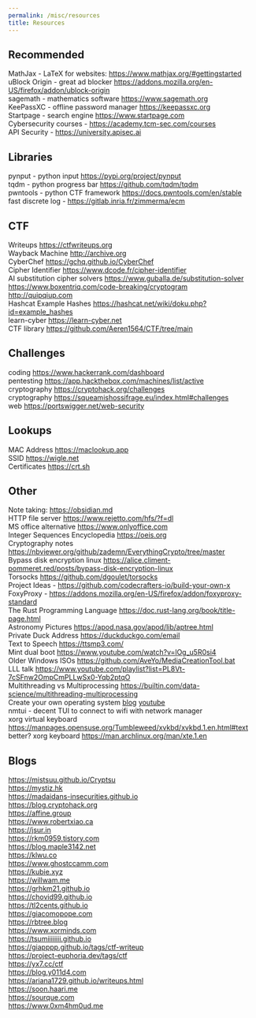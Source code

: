 ```yaml
---
permalink: /misc/resources
title: Resources
---
```


## Recommended

MathJax - LaTeX for websites: <https://www.mathjax.org/#gettingstarted> <br>
uBlock Origin - great ad blocker <https://addons.mozilla.org/en-US/firefox/addon/ublock-origin> <br>
sagemath - mathematics software <https://www.sagemath.org> <br>
KeePassXC - offline password manager <https://keepassxc.org> <br>
Startpage - search engine <https://www.startpage.com> <br>
Cybersecurity courses - <https://academy.tcm-sec.com/courses> <br>
API Security - <https://university.apisec.ai> <br>

## Libraries

pynput - python input <https://pypi.org/project/pynput> <br>
tqdm - python progress bar <https://github.com/tqdm/tqdm> <br>
pwntools - python CTF framework <https://docs.pwntools.com/en/stable> <br>
fast discrete log - <https://gitlab.inria.fr/zimmerma/ecm>

## CTF

Writeups <https://ctfwriteups.org> <br>
Wayback Machine <http://archive.org> <br>
CyberChef <https://gchq.github.io/CyberChef> <br>
Cipher Identifier <https://www.dcode.fr/cipher-identifier> <br>
AI substitution cipher solvers <https://www.guballa.de/substitution-solver> <br>
<https://www.boxentriq.com/code-breaking/cryptogram> <br>
<http://quipqiup.com> <br>
Hashcat Example Hashes <https://hashcat.net/wiki/doku.php?id=example_hashes> <br>
learn-cyber <https://learn-cyber.net> <br>
CTF library <https://github.com/Aeren1564/CTF/tree/main> <br>

## Challenges

coding <https://www.hackerrank.com/dashboard> <br>
pentesting <https://app.hackthebox.com/machines/list/active> <br>
cryptography <https://cryptohack.org/challenges> <br>
cryptography <https://squeamishossifrage.eu/index.html#challenges> <br>
web <https://portswigger.net/web-security> <br>

## Lookups

MAC Address <https://maclookup.app> <br>
SSID <https://wigle.net> <br>
Certificates <https://crt.sh> <br>

## Other

Note taking: <https://obsidian.md> <br>
HTTP file server <https://www.rejetto.com/hfs/?f=dl> <br>
MS office alternative <https://www.onlyoffice.com> <br>
Integer Sequences Encyclopedia <https://oeis.org> <br>
Cryptography notes <https://nbviewer.org/github/zademn/EverythingCrypto/tree/master> <br>
Bypass disk encryption linux <https://alice.climent-pommeret.red/posts/bypass-disk-encryption-linux> <br>
Torsocks <https://github.com/dgoulet/torsocks> <br>
Project Ideas - <https://github.com/codecrafters-io/build-your-own-x> <br>
FoxyProxy - <https://addons.mozilla.org/en-US/firefox/addon/foxyproxy-standard> <br>
The Rust Programming Language <https://doc.rust-lang.org/book/title-page.html> <br>
Astronomy Pictures <https://apod.nasa.gov/apod/lib/aptree.html> <br>
Private Duck Address <https://duckduckgo.com/email> <br>
Text to Speech <https://ttsmp3.com/> <br>
Mint dual boot <https://www.youtube.com/watch?v=lOg_u5R0si4> <br>
Older Windows ISOs <https://github.com/AveYo/MediaCreationTool.bat> <br>
LLL talk <https://www.youtube.com/playlist?list=PL8Vt-7cSFnw2OmpCmPLLwSx0-Yqb2ptqO> <br>
Multithreading vs Multiprocessing <https://builtin.com/data-science/multithreading-multiprocessing> <br>
Create your own operating system [blog](https://os.phil-opp.com) [youtube](https://www.youtube.com/watch?v=rH5jnbJ3tL4&list=PLib6-zlkjfXkdCjQgrZhmfJOWBk_C2FTY) <br>
nmtui - decent TUI to connect to wifi with network manager <br>
xorg virtual keyboard <https://manpages.opensuse.org/Tumbleweed/xvkbd/xvkbd.1.en.html#text> <br>
better? xorg keyboard <https://man.archlinux.org/man/xte.1.en> <br>

## Blogs

<https://mistsuu.github.io/Cryptsu> <br>
<https://mystiz.hk> <br>
<https://madaidans-insecurities.github.io> <br>
<https://blog.cryptohack.org> <br>
<https://affine.group> <br>
<https://www.robertxiao.ca> <br>
<https://jsur.in> <br>
<https://rkm0959.tistory.com> <br>
<https://blog.maple3142.net> <br>
<https://klwu.co> <br>
<https://www.ghostccamm.com> <br>
<https://kubie.xyz> <br>
<https://willwam.me> <br>
<https://grhkm21.github.io> <br>
<https://chovid99.github.io> <br>
<https://tl2cents.github.io> <br>
<https://giacomopope.com> <br>
<https://rbtree.blog> <br>
<https://www.xorminds.com> <br>
<https://tsumiiiiiiii.github.io> <br>
<https://giapppp.github.io/tags/ctf-writeup> <br>
<https://project-euphoria.dev/tags/ctf> <br>
<https://yx7.cc/ctf> <br>
<https://blog.y011d4.com> <br>
<https://ariana1729.github.io/writeups.html> <br>
<https://soon.haari.me> <br>
<https://sourque.com> <br>
<https://www.0xm4hm0ud.me> <br>
